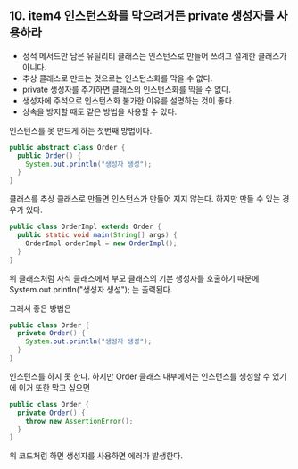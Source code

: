 ## 10. item4 인스턴스화를 막으려거든 private 생성자를 사용하라

- 정적 메서드만 담은 유틸리티 클래스는 인스턴스로 만들어 쓰려고 설계한 클래스가 아니다.
- 추상 클래스로 만드는 것으로는 인스턴스화를 막을 수 없다.
- private 생성자를 추가하면 클래스의 인스턴스화를 막을 수 없다.
- 생성자에 주석으로 인스턴스화 불가한 이유를 설명하는 것이 좋다.
- 상속을 방지할 때도 같은 방법을 사용할 수 있다.

인스턴스를 못 만드게 하는 첫번째 방법이다.
````java
public abstract class Order {
  public Order() {
    System.out.println("생성자 생성");
  }
}
````

클래스를 추상 클래스로 만들면 인스턴스가 만들어 지지 않는다.
하지만 만들 수 있는 경우가 있다.
````java
public class OrderImpl extends Order {
  public static void main(String[] args) {
    OrderImpl orderImpl = new OrderImpl();
  }
}
````
위 클래스처럼 자식 클래스에서 부모 클래스의 기본 생성자를 호출하기 때문에 System.out.println("생성자 생성"); 는 출력된다.

그래서 좋은 방법은
````java
public class Order {
  private Order() {
    System.out.println("생성자 생성");
  }
}
````
인스턴스를 하지 못 한다.
하지만 Order 클래스 내부에서는 인스턴스를 생성할 수 있기에 이거 또한 막고 싶으면
````java
public class Order {
  private Order() {
    throw new AssertionError();
  }
}
````
위 코드처럼 하면 생성자를 사용하면 에러가 발생한다.
